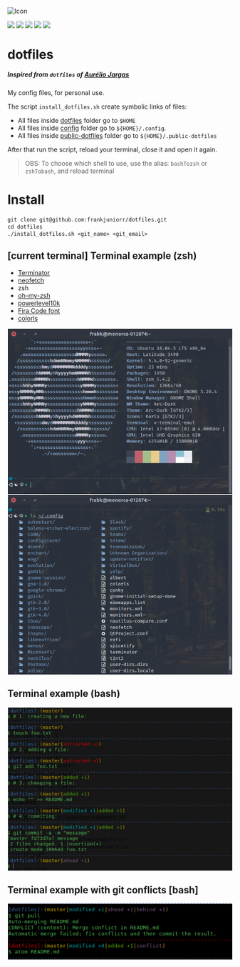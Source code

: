 <img alt="Icon" src="https://dotfiles.github.io/images/dotfiles-logo.png?raw=true" align="middle" height="114" width="400">

![](https://img.shields.io/badge/-Linux-000000.svg?style=for-the-badge&logo=Linux&logoColor=white)
![](https://img.shields.io/badge/-ubuntu_22.04-2C001E.svg?style=for-the-badge&logo=ubuntu&logoColor=white)
![](https://img.shields.io/badge/-KDE-212121.svg?style=for-the-badge&logo=kde&logoColor=white)
![](https://img.shields.io/badge/-ZSH-3E2723.svg?style=for-the-badge&logo=gnu-bash&logoColor=white)
![](https://img.shields.io/badge/-Vim-004D40.svg?style=for-the-badge&logo=vim&logoColor=white)

# dotfiles

##### Inspired from `dotfiles` of [Aurélio Jargas](https://github.com/aureliojargas/dotfiles)

My config files, for personal use.

The script `install_dotfiles.sh` create symbolic links of files:
- All files inside [dotfiles](https://github.com/linux-ricing-project/dotfiles/tree/custom-shell/dotfiles) folder go to `$HOME`
- All files inside [config](https://github.com/linux-ricing-project/dotfiles/tree/custom-shell/config) folder go to `${HOME}/.config`.
- All files inside [public-dotfiles](https://github.com/linux-ricing-project/dotfiles/tree/master/public-dotfiles) folder go to `${HOME}/.public-dotfiles`

After that run the script, reload your terminal, close it and open it again.

> OBS: To choose which shell to use, use the alias: `bashTozsh` or `zshTobash`, and reload terminal

# Install
```shell
git clone git@github.com:frankjuniorr/dotfiles.git
cd dotfiles
./install_dotfiles.sh <git_name> <git_email>
```

## [current terminal] Terminal example (zsh)

- [Terminator](https://terminator-gtk3.readthedocs.io/en/latest/#)
- [neofetch](https://github.com/dylanaraps/neofetch)
- zsh
- [oh-my-zsh](https://github.com/ohmyzsh/ohmyzsh)
- [powerlevel10k](https://github.com/romkatv/powerlevel10k)
- [Fira Code font](https://github.com/ryanoasis/nerd-fonts/tree/master/patched-fonts/FiraCode)
- [colorls](https://github.com/athityakumar/colorls)

<img alt="Icon" src="screenshots/terminal_example.png?raw=true" align="center" hspace="1" vspace="1">
<img alt="Icon" src="screenshots/terminal_example2.png?raw=true" align="center" hspace="1" vspace="1">

## Terminal example (bash)

<img alt="Icon" src="screenshots/prompt_example.png?raw=true" align="center" hspace="1" vspace="1">

## Terminal example with git conflicts [bash]

<img alt="Icon" src="screenshots/conflict_example.png?raw=true" align="center" hspace="1" vspace="1">


